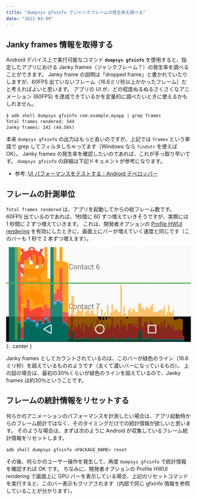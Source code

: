 ```yaml
---
title: "dumpsys gfxinfo でジャンクフレームの発生率を調べる"
date: "2021-03-09"
---
```


Janky frames 情報を取得する
----

Android デバイス上で実行可能なコマンド __`dumpsys gfxinfo`__ を使用すると、指定したアプリにおける Janky frames（ジャンクフレーム？）の発生率を調べることができます。
Janky frame の説明は「dropped frame」と書かれていたりしますが、60FPS 出ていないフレーム（16.6ミリ秒以上かかったフレーム）だと考えればよいと思います。
アプリの UI が、どの程度ぬるぬるさくさくなアニメーション (60FPS) を達成できているかを定量的に調べたいときに使えるかもしれません。

```
$ adb shell dumpsys gfxinfo com.example.myapp | grep frames
Total frames rendered: 544
Janky frames: 242 (44.56%)
```

本来 `dumpsys gfxinfo` の出力はもっと長いのですが、上記では `frames` という単語で grep してフィルタしちゃってます（Windows なら `findstr` を使えば OK）。
Janky frames の発生率を確認したいのであれば、これが手っ取り早いです。
`dumpsys gfxinfo` の詳細は下記ドキュメントが参考になります。

- 参考: [UI パフォーマンスをテストする｜Android デベロッパー](https://developer.android.com/training/testing/performance?hl=ja)


フレームの計測単位
----

`Total frames rendered` は、アプリを起動してからの総フレーム数です。
60FPS 出ているのであれば、1秒間に 60 ずつ増えていきそうですが、実際には 1 秒間に 2 ずつ増えていきます。
これは、開発者オプションの [Profile HWUI rendering](https://developer.android.com/topic/performance/rendering/inspect-gpu-rendering?hl=ja) を有効にしたときに、画面上にバーが増えていく速度と同じです（このバーも 1 秒で 2 本ずつ増えます）。

![janky-frames-001.png](janky-frames-001.png){: .center }

Janky frames としてカウントされているのは、このバーが緑色のライン（16.6ミリ秒）を超えているもののようです（太くて濃いバーになっているもの）。
上の図の場合は、最初の30％くらいが緑色のラインを超えているので、Janky frames は約30％ということです。


フレームの統計情報をリセットする
----

何らかのアニメーションのパフォーマンスを計測したい場合は、アプリ起動時からのフレーム統計ではなく、そのタイミングだけでの統計情報が欲しいと思います。
そのような場合は、まずは次のように Android が収集しているフレーム統計情報をリセットします。

```
adb shell dumpsys gfxinfo <PACKAGE_NAME> reset
```

その後、何らかのユーザー操作を発生して、再度 `dumpsys gfxinfo` で統計情報を確認すれば OK です。
ちなみに、開発者オプションの Profile HWUI rendering で画面上に GPU バーを表示している場合、上記のリセットコマンドを実行すると、このバー表示もクリアされます（内部で同じ gfxinfo 情報を参照していることが分かります）。

